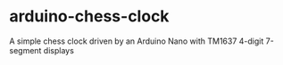# arduino-chess-clock
A simple chess clock driven by an Arduino Nano with TM1637 4-digit 7-segment displays
